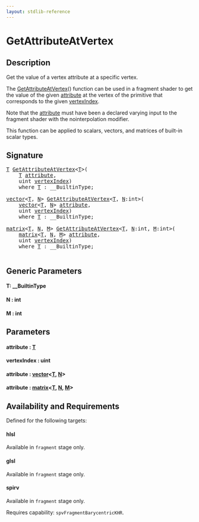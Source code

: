```yaml
---
layout: stdlib-reference
---
```


# GetAttributeAtVertex

## Description

Get the value of a vertex attribute at a specific vertex.

The <span class='code'><a href="getattributeatvertex-03ce.md">GetAttributeAtVertex</a>()</span> function can be used in a fragment shader
to get the value of the given <span class='code'><a href="getattributeatvertex-03ce.md#decl-attribute" class="code_param">attribute</a></span> at the vertex of the primitive
that corresponds to the given <span class='code'><a href="getattributeatvertex-03ce.md#decl-vertexIndex" class="code_param">vertexIndex</a></span>.

Note that the <span class='code'><a href="getattributeatvertex-03ce.md#decl-attribute" class="code_param">attribute</a></span> must have been a declared varying input to
the fragment shader with the <span class='code'>nointerpolation</span> modifier.

This function can be applied to scalars, vectors, and matrices of
built-in scalar types.




## Signature 

<pre>
<a href="getattributeatvertex-03ce.md#typeparam-T" class="code_type">T</a> <a href="getattributeatvertex-03ce.md">GetAttributeAtVertex</a>&lt;<a href="getattributeatvertex-03ce.md#typeparam-T" class="code_type">T</a>&gt;(
    <a href="getattributeatvertex-03ce.md#typeparam-T" class="code_type">T</a> <a href="getattributeatvertex-03ce.md#decl-attribute" class="code_param">attribute</a>,
    <span class="code_keyword">uint</span> <a href="getattributeatvertex-03ce.md#decl-vertexIndex" class="code_param">vertexIndex</a>)
    <span class='code_keyword'>where</span> <a href="getattributeatvertex-03ce.md#typeparam-T" class="code_type">T</a> : __BuiltinType;

<a href="../types/vector/index.md" class="code_type">vector</a>&lt;<a href="getattributeatvertex-03ce.md#typeparam-T" class="code_type">T</a>, <a href="getattributeatvertex-03ce.md#decl-N" class="code_var">N</a>&gt; <a href="getattributeatvertex-03ce.md">GetAttributeAtVertex</a>&lt;<a href="getattributeatvertex-03ce.md#typeparam-T" class="code_type">T</a>, <a href="getattributeatvertex-03ce.md#decl-N" class="code_var">N</a>:<span class="code_keyword">int</span>&gt;(
    <a href="../types/vector/index.md" class="code_type">vector</a>&lt;<a href="getattributeatvertex-03ce.md#typeparam-T" class="code_type">T</a>, <a href="getattributeatvertex-03ce.md#decl-N" class="code_var">N</a>&gt; <a href="getattributeatvertex-03ce.md#decl-attribute" class="code_param">attribute</a>,
    <span class="code_keyword">uint</span> <a href="getattributeatvertex-03ce.md#decl-vertexIndex" class="code_param">vertexIndex</a>)
    <span class='code_keyword'>where</span> <a href="getattributeatvertex-03ce.md#typeparam-T" class="code_type">T</a> : __BuiltinType;

<a href="../types/matrix/index.md" class="code_type">matrix</a>&lt;<a href="getattributeatvertex-03ce.md#typeparam-T" class="code_type">T</a>, <a href="getattributeatvertex-03ce.md#decl-N" class="code_var">N</a>, <a href="getattributeatvertex-03ce.md#decl-M" class="code_var">M</a>&gt; <a href="getattributeatvertex-03ce.md">GetAttributeAtVertex</a>&lt;<a href="getattributeatvertex-03ce.md#typeparam-T" class="code_type">T</a>, <a href="getattributeatvertex-03ce.md#decl-N" class="code_var">N</a>:<span class="code_keyword">int</span>, <a href="getattributeatvertex-03ce.md#decl-M" class="code_var">M</a>:<span class="code_keyword">int</span>&gt;(
    <a href="../types/matrix/index.md" class="code_type">matrix</a>&lt;<a href="getattributeatvertex-03ce.md#typeparam-T" class="code_type">T</a>, <a href="getattributeatvertex-03ce.md#decl-N" class="code_var">N</a>, <a href="getattributeatvertex-03ce.md#decl-M" class="code_var">M</a>&gt; <a href="getattributeatvertex-03ce.md#decl-attribute" class="code_param">attribute</a>,
    <span class="code_keyword">uint</span> <a href="getattributeatvertex-03ce.md#decl-vertexIndex" class="code_param">vertexIndex</a>)
    <span class='code_keyword'>where</span> <a href="getattributeatvertex-03ce.md#typeparam-T" class="code_type">T</a> : __BuiltinType;

</pre>

## Generic Parameters

####  <a id="typeparam-T"></a>T: \_\_BuiltinType
####  <a id="decl-N"></a>N  : int
####  <a id="decl-M"></a>M  : int

## Parameters

####  <a id="decl-attribute"></a>attribute  : [T](getattributeatvertex-03ce.md#typeparam-T)
####  <a id="decl-vertexIndex"></a>vertexIndex  : uint
####  <a id="decl-attribute"></a>attribute  : [vector](../types/vector/index.md)\<[T](../types/vector/index.md#typeparam-T), [N](../types/vector/index.md#decl-N)\>
####  <a id="decl-attribute"></a>attribute  : [matrix](../types/matrix/index.md)\<[T](../types/matrix/t-0.md), [N](../types/matrix/index.md#decl-N), [M](../types/matrix/index.md#decl-M)\>

## Availability and Requirements

Defined for the following targets:

#### hlsl
Available in `fragment` stage only.

#### glsl
Available in `fragment` stage only.

#### spirv
Available in `fragment` stage only.

Requires capability: `spvFragmentBarycentricKHR`.



<script>
// Fix .md links to .html when on ReadTheDocs
if (window.location.hostname.includes('readthedocs') || 
    window.location.hostname.includes('rtfd.io')) {
  document.addEventListener('DOMContentLoaded', function() {
    const links = document.querySelectorAll('a');
    links.forEach(link => {
      const href = link.getAttribute('href');
      if (href && href.includes('.md')) {
        // This regex will handle .md links with or without fragment identifiers or query parameters
        link.href = link.href.replace(/(.+)\.md(#[^?]*)?(\?.*)?$/, '$1.html$2$3');
      }
    });
  });
}
</script>
